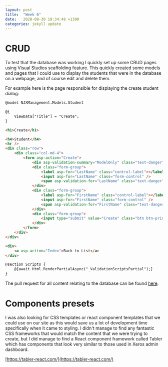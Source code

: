 ```yaml
---
layout: post
title:  "Week 6"
date:   2020-08-30 19:34:48 +1300
categories: jekyll update
---
```


# CRUD

To test that the database was working I quickly set up some CRUD pages using Visual Studios scaffolding feature. This quickly created some models and pages that I could use to display the students that were in the database on a webpage, and of course edit and delete them.

For example here is the page responsible for displaying the create student dialog:

```html
@model NJXManagement.Models.Student

@{
    ViewData["Title"] = "Create";
}

<h1>Create</h1>

<h4>Student</h4>
<hr />
<div class="row">
    <div class="col-md-4">
        <form asp-action="Create">
            <div asp-validation-summary="ModelOnly" class="text-danger"></div>
            <div class="form-group">
                <label asp-for="LastName" class="control-label"></label>
                <input asp-for="LastName" class="form-control" />
                <span asp-validation-for="LastName" class="text-danger"></span>
            </div>
            <div class="form-group">
                <label asp-for="FirstName" class="control-label"></label>
                <input asp-for="FirstName" class="form-control" />
                <span asp-validation-for="FirstName" class="text-danger"></span>
            </div>
            <div class="form-group">
                <input type="submit" value="Create" class="btn btn-primary" />
            </div>
        </form>
    </div>
</div>

<div>
    <a asp-action="Index">Back to List</a>
</div>

@section Scripts {
    @{await Html.RenderPartialAsync("_ValidationScriptsPartial");}
}
```

The pull request for all content relating to the database can be found [here](https://github.com/Marrnj2/XeroWebProject/pull/15).



# Components presets

I was also looking for CSS templates or react component templates that we could use on our site as this would save us a lot of development time specifically when it came to styling. I didn't manage to find any fantastic CSS frameworks that would match the content that we were trying to create, but I did manage to find a React component framework called Tabler which has components that look very similar to those used in Xeros admin dashboard.

[https://tabler-react.com/](https://tabler-react.com/)